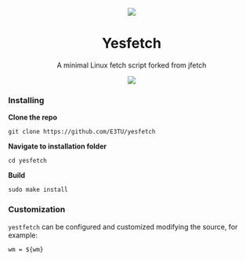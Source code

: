 <p align="center">
    <img src="https://cdn.discordapp.com/attachments/635625917623828520/813885866287431710/68747470733a2f2f63646e2e646973636f72646170702e636f6d2f6174746163686d656e74732f3736373137363937343331.png" />
    
</p>

<h1 align="center">Yesfetch</h1>
<p align="center">A minimal Linux fetch script forked from jfetch</p>

<p align="center">
<a href="./license"><img src="https://img.shields.io/github/license/Jimmysit0/jfetch?style=for-the-badge&logo=appveyor"></a>
</p>

### Installing

**Clone the repo**
```
git clone https://github.com/E3TU/yesfetch
```
**Navigate to installation folder**
```
cd yesfetch
```
**Build**
```
sudo make install
```

### Customization
`yestfetch` can be configured and customized modifying the source, for example:
```
wm = ${wm}
```


